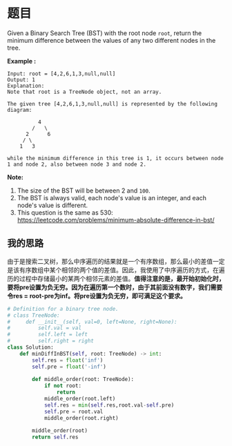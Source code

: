 # 题目

Given a Binary Search Tree (BST) with the root node `root`, return the minimum difference between the values of any two different nodes in the tree.

**Example :**

```
Input: root = [4,2,6,1,3,null,null]
Output: 1
Explanation:
Note that root is a TreeNode object, not an array.

The given tree [4,2,6,1,3,null,null] is represented by the following diagram:

          4
        /   \
      2      6
     / \    
    1   3  

while the minimum difference in this tree is 1, it occurs between node 1 and node 2, also between node 3 and node 2.
```

**Note:**

1. The size of the BST will be between 2 and `100`.
2. The BST is always valid, each node's value is an integer, and each node's value is different.
3. This question is the same as 530: https://leetcode.com/problems/minimum-absolute-difference-in-bst/

## 我的思路

由于是搜索二叉树，那么中序遍历的结果就是一个有序数组，那么最小的差值一定是该有序数组中某个相邻的两个值的差值。因此，我使用了中序遍历的方式，在遍历的过程中存储最小的某两个相邻元素的差值。**值得注意的是，最开始初始化时，要将pre设置为负无穷。因为在遍历第一个数时，由于其前面没有数字，我们需要令res = root-pre为inf。将pre设置为负无穷，即可满足这个要求。**

```python
# Definition for a binary tree node.
# class TreeNode:
#     def __init__(self, val=0, left=None, right=None):
#         self.val = val
#         self.left = left
#         self.right = right
class Solution:
    def minDiffInBST(self, root: TreeNode) -> int:
        self.res = float('inf')
        self.pre = float('-inf')
        
        def middle_order(root: TreeNode):
            if not root:
                return 
            middle_order(root.left)
            self.res = min(self.res,root.val-self.pre)
            self.pre = root.val
            middle_order(root.right)
        
        middle_order(root)
        return self.res
```

